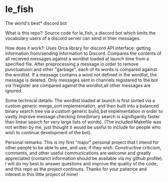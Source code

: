 # le_fish
The world's best* discord bot

What is this repo?: 
Source code for le_fish, a discord bot which limits the vocabulary users of a discord server can send
in thier messages. 

How does it work?:
Uses Orca library for discord API interface: getting information from/sending information to Discord.
Compares the contents of all recieved messages against a wordlist loaded at launch time from a
specified file. After preprocessing a message in order to remove punctuatuion and other "garbage",
each of its words is compared against the wordlist. If a message contains a word not defined in the
wordlist, the message is deleted. Only messages sent in channels registered to the bot via !!register 
are compared against the wordlist,all other messages are ignored. 

Some technical details:
The wordlist loaded at launch is first sorted via a custom generic merge_sort implementation, and then
built into a balanced binary search tree via a custom generic build_bst implementation in order to
vastly improve message checking time(binary search is signifigantly faster than linear search for 
very large lists of words). (The included Makefile was not written by me, just thought it would be useful to include for people who wish to continue development of the bot).

Personal remarks:
This is my first "major" personal project that I intend for other people to be able to see, and use, if 
they wish. Constructive criticism, comments, and other useful communications are welcome and greatly 
appreciated (contanct information should be available via my github profile). I will do my best to 
answer questions and improve the quality of the code, and this repo as the project continues. Thanks 
for your patience and interest in this little project of mine! 
